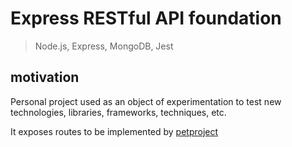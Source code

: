 # Express RESTful API foundation

> Node.js, Express, MongoDB, Jest

## motivation

Personal project used as an object of experimentation to test new technologies, libraries, frameworks, techniques, etc.

It exposes routes to be implemented by [petproject](https://github.com/josemartos/petproject)
